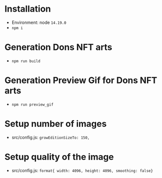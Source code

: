 # Installation
- Environment: node `14.19.0`
- `npm i`
# Generation Dons NFT arts
- `npm run build`

# Generation Preview Gif for Dons NFT arts
- `npm run preview_gif`

# Setup number of images
- src/config.js: `growEditionSizeTo: 150,`

# Setup quality of the image
- src/config.js:  `format{ width: 4096, height: 4096, smoothing: false}`
